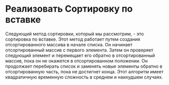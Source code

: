 # Реализовать Сортировку по вставке
Следующий метод сортировки, который мы рассмотрим, - это сортировка по вставке. Этот метод работает путем создания отсортированного массива в начале списка. Он начинает отсортированный массив с первого элемента. Затем он проверяет следующий элемент и перемещает его обратно в отсортированный массив, пока он не окажется в отсортированном положении. Он продолжает перебирать список и заменять новые элементы обратно в отсортированную часть, пока не достигнет конца. Этот алгоритм имеет квадратичную временную сложность в среднем и наихудшем случаях.